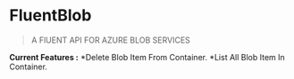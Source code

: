 # FluentBlob
> A FlUENT API FOR AZURE BLOB SERVICES

**Current Features :** 
                    *Delete Blob Item From Container.
                    *List All Blob Item In Container.
                    
